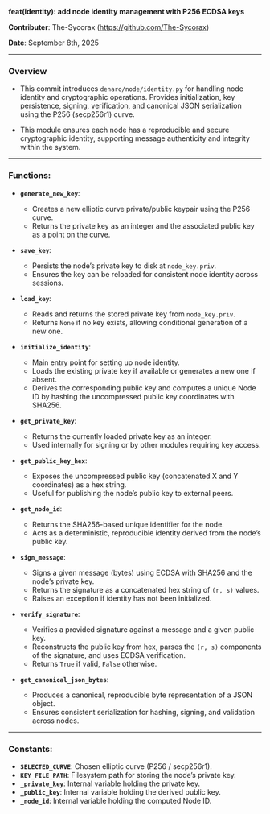 **feat(identity): add node identity management with P256 ECDSA keys**

**Contributer**: The-Sycorax (https://github.com/The-Sycorax)

**Date**: September 8th, 2025

---

### Overview
- This commit introduces `denaro/node/identity.py` for handling node identity and cryptographic operations. Provides initialization, key persistence, signing, verification, and canonical JSON serialization using the P256 (secp256r1) curve.
    
- This module ensures each node has a reproducible and secure cryptographic identity, supporting message authenticity and integrity within the system.

---

### Functions:
- **`generate_new_key`**:  
  - Creates a new elliptic curve private/public keypair using the P256 curve.
  - Returns the private key as an integer and the associated public key as a point on the curve.

- **`save_key`**:  
  - Persists the node’s private key to disk at `node_key.priv`.  
  - Ensures the key can be reloaded for consistent node identity across sessions.

- **`load_key`**:  
  - Reads and returns the stored private key from `node_key.priv`.  
  - Returns `None` if no key exists, allowing conditional generation of a new one.

- **`initialize_identity`**:  
  - Main entry point for setting up node identity.  
  - Loads the existing private key if available or generates a new one if absent.  
  - Derives the corresponding public key and computes a unique Node ID by hashing the uncompressed public key coordinates with SHA256.

- **`get_private_key`**:  
  - Returns the currently loaded private key as an integer.  
  - Used internally for signing or by other modules requiring key access.

- **`get_public_key_hex`**:  
  - Exposes the uncompressed public key (concatenated X and Y coordinates) as a hex string.  
  - Useful for publishing the node’s public key to external peers.

- **`get_node_id`**:  
  - Returns the SHA256-based unique identifier for the node.  
  - Acts as a deterministic, reproducible identity derived from the node’s public key.

- **`sign_message`**:  
  - Signs a given message (bytes) using ECDSA with SHA256 and the node’s private key.  
  - Returns the signature as a concatenated hex string of `(r, s)` values.  
  - Raises an exception if identity has not been initialized.

- **`verify_signature`**:  
  - Verifies a provided signature against a message and a given public key.  
  - Reconstructs the public key from hex, parses the `(r, s)` components of the signature, and uses ECDSA verification.  
  - Returns `True` if valid, `False` otherwise.

- **`get_canonical_json_bytes`**:  
  - Produces a canonical, reproducible byte representation of a JSON object.  
  - Ensures consistent serialization for hashing, signing, and validation across nodes.

---

### Constants:
- **`SELECTED_CURVE`**: Chosen elliptic curve (P256 / secp256r1).  
- **`KEY_FILE_PATH`**: Filesystem path for storing the node’s private key.  
- **`_private_key`**: Internal variable holding the private key.  
- **`_public_key`**: Internal variable holding the derived public key.  
- **`_node_id`**: Internal variable holding the computed Node ID.
